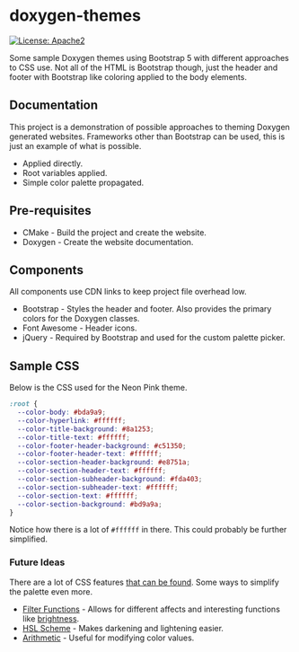 # doxygen-themes

[![License: Apache2](https://shields.io/badge/license-apache2-blue.svg)](https://github.com/awalsh128/fluentcpp/blob/master/LICENSE)

Some sample Doxygen themes using Bootstrap 5 with different approaches to CSS use. Not all of the HTML is Bootstrap though, just the header and footer with Bootstrap like coloring applied to the body elements.

## Documentation

This project is a demonstration of possible approaches to theming Doxygen generated websites. Frameworks other than Bootstrap can be used, this is just an example of what is possible.

* Applied directly.
* Root variables applied.
* Simple color palette propagated.

## Pre-requisites

* CMake - Build the project and create the website.
* Doxygen - Create the website documentation.

## Components

All components use CDN links to keep project file overhead low.

* Bootstrap - Styles the header and footer. Also provides the primary colors for the Doxygen classes.
* Font Awesome - Header icons.
* jQuery - Required by Bootstrap and used for the custom palette picker.

## Sample CSS

Below is the CSS used for the Neon Pink theme.

```css
:root {
  --color-body: #bda9a9;
  --color-hyperlink: #ffffff;
  --color-title-background: #8a1253;
  --color-title-text: #ffffff;
  --color-footer-header-background: #c51350;
  --color-footer-header-text: #ffffff;
  --color-section-header-background: #e8751a;
  --color-section-header-text: #ffffff;
  --color-section-subheader-background: #fda403;
  --color-section-subheader-text: #ffffff;
  --color-section-text: #ffffff;
  --color-section-background: #bd9a9a;
}
```

Notice how there is a lot of ``#ffffff`` in there. This could probably be further simplified.

### Future Ideas

There are a lot of CSS features [that can be found](https://developer.mozilla.org/en-US/docs/Web/CSS). Some ways to simplify the palette even more.

* [Filter Functions](https://developer.mozilla.org/en-US/docs/Web/CSS/filter-function) - Allows for different affects and interesting functions like [brightness](https://developer.mozilla.org/en-US/docs/Web/CSS/filter-function/brightness()).
* [HSL Scheme](https://developer.mozilla.org/en-US/docs/Web/CSS/color_value/hsl()) - Makes darkening and lightening easier.
* [Arithmetic](https://developer.mozilla.org/en-US/docs/Web/CSS/calc()) - Useful for modifying color values.

